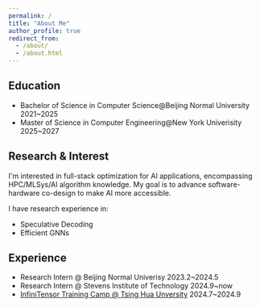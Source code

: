 ```yaml
---
permalink: /
title: "About Me"
author_profile: true
redirect_from: 
  - /about/
  - /about.html
---
```


## Education

- Bachelor of Science in Computer Science@Beijing Normal University 2021~2025
- Master of Science in Computer Engineering@New York Univerisity 2025~2027

## Research & Interest

I'm interested in full-stack optimization for AI applications, encompassing HPC/MLSys/AI algorithm knowledge. My goal is to advance software-hardware co-design to make AI more accessible.

I have research experience in:
- Speculative Decoding
- Efficient GNNs


## Experience
- Research Intern @ Beijing Normal Univerisy 2023.2~2024.5
- Research Intern @ Stevens Institute of Technology 2024.9~now
- [InfiniTensor Training Camp @ Tsing Hua Unversity](https://opencamp.cn/InfiniTensor/student/camp/2024summer/excellent) 2024.7~2024.9
